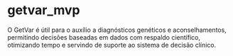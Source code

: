 # getvar_mvp
O GetVar é útil para o auxílio a diagnósticos genéticos e aconselhamentos, permitindo decisões baseadas em dados com respaldo científico, otimizando tempo e servindo de suporte ao sistema de decisão clínico. 
